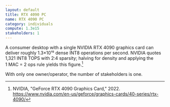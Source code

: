 ```yaml
---
layout: default
title: RTX 4090 PC
name: RTX 4090 PC
category: individuals
compute: 1.3e15
stakeholders: 1
---
```


A consumer desktop with a single NVIDIA RTX 4090 graphics card can deliver roughly 1.3×10¹⁵ dense INT8 operations per second. NVIDIA quotes 1,321 INT8 TOPS with 2:4 sparsity; halving for density and applying the 1 MAC = 2 ops rule yields this figure.[^1]

With only one owner/operator, the number of stakeholders is one.

[^1]: NVIDIA, "GeForce RTX 4090 Graphics Card," 2022. <https://www.nvidia.com/en-us/geforce/graphics-cards/40-series/rtx-4090/>
